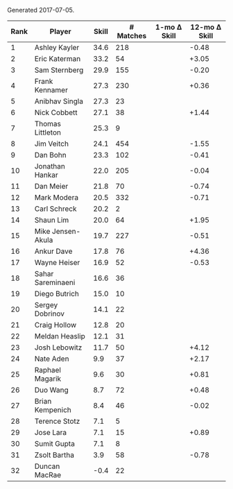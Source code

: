 Generated 2017-07-05.

| Rank | Player            | Skill | # Matches | 1-mo Δ Skill | 12-mo Δ Skill |
|------|-------------------|-------|-----------|--------------|---------------|
|    1 | Ashley Kayler     |  34.6 |       218 |              |         -0.48 |
|    2 | Eric Katerman     |  33.2 |        54 |              |         +3.05 |
|    3 | Sam Sternberg     |  29.9 |       155 |              |         -0.20 |
|    4 | Frank Kennamer    |  27.3 |       230 |              |         +0.36 |
|    5 | Anibhav Singla    |  27.3 |        23 |              |               |
|    6 | Nick Cobbett      |  27.1 |        38 |              |         +1.44 |
|    7 | Thomas Littleton  |  25.3 |         9 |              |               |
|    8 | Jim Veitch        |  24.1 |       454 |              |         -1.55 |
|    9 | Dan Bohn          |  23.3 |       102 |              |         -0.41 |
|   10 | Jonathan Hankar   |  22.0 |       205 |              |         -0.04 |
|   11 | Dan Meier         |  21.8 |        70 |              |         -0.74 |
|   12 | Mark Modera       |  20.5 |       332 |              |         -0.71 |
|   13 | Carl Schreck      |  20.2 |         2 |              |               |
|   14 | Shaun Lim         |  20.0 |        64 |              |         +1.95 |
|   15 | Mike Jensen-Akula |  19.7 |       227 |              |         -0.51 |
|   16 | Ankur Dave        |  17.8 |        76 |              |         +4.36 |
|   17 | Wayne Heiser      |  16.9 |        52 |              |         -0.53 |
|   18 | Sahar Sareminaeni |  16.6 |        36 |              |               |
|   19 | Diego Butrich     |  15.0 |        10 |              |               |
|   20 | Sergey Dobrinov   |  14.1 |        22 |              |               |
|   21 | Craig Hollow      |  12.8 |        20 |              |               |
|   22 | Meldan Heaslip    |  12.1 |        31 |              |               |
|   23 | Josh Lebowitz     |  11.7 |        50 |              |         +4.12 |
|   24 | Nate Aden         |   9.9 |        37 |              |         +2.17 |
|   25 | Raphael Magarik   |   9.6 |        30 |              |         +0.81 |
|   26 | Duo Wang          |   8.7 |        72 |              |         +0.48 |
|   27 | Brian Kempenich   |   8.4 |        46 |              |         -0.02 |
|   28 | Terence Stotz     |   7.1 |         5 |              |               |
|   29 | Jose Lara         |   7.1 |        15 |              |         +0.89 |
|   30 | Sumit Gupta       |   7.1 |         8 |              |               |
|   31 | Zsolt Bartha      |   3.9 |        58 |              |         -0.78 |
|   32 | Duncan MacRae     |  -0.4 |        22 |              |               |